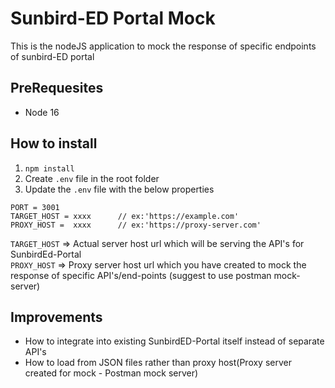 # Sunbird-ED Portal Mock 
This is the nodeJS application to mock the response of specific endpoints of sunbird-ED portal

## PreRequesites
* Node 16

## How to install
1. `npm install`
2. Create `.env` file in the root folder
3. Update the `.env` file with the below properties
```
PORT = 3001
TARGET_HOST = xxxx      // ex:'https://example.com'
PROXY_HOST =  xxxx      // ex:'https://proxy-server.com'
```

`TARGET_HOST` => Actual server host url which will be serving the API's for SunbirdEd-Portal  
`PROXY_HOST`  => Proxy server host url which you have created to mock the response of specific API's/end-points (suggest to use postman mock-server)  


## Improvements
* How to integrate into existing SunbirdED-Portal itself instead of separate API's
* How to load from JSON files rather than proxy host(Proxy server created for mock - Postman mock server)